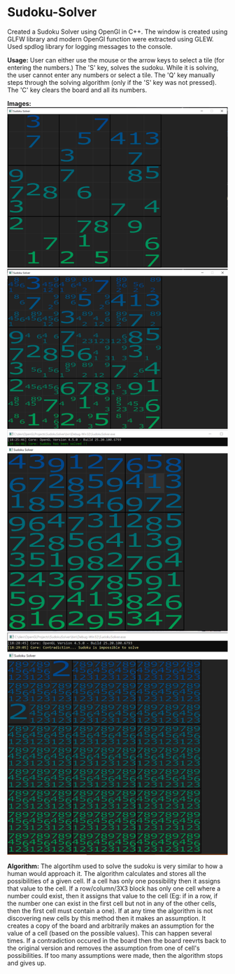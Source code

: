 # Sudoku-Solver
Created a Sudoku Solver using OpenGl in C++. The window is created using GLFW library and modern OpenGl function were extracted using GLEW. Used spdlog library for logging messages to the console.

**Usage:**
User can either use the mouse or the arrow keys to select a tile (for entering the numbers.) The 'S' key, solves the sudoku. While it is solving, the user cannot enter any numbers or select a tile. The 'Q' key manually steps through the solving algorithm (only if the 'S' key was not pressed). The 'C' key clears the board and all its numbers.

**Images:**
<img src = "Images\img1.PNG" width="600">  
<img src = "Images\img2.PNG" width="600">
<img src = "Images\img3.PNG" width="600">
<img src = "Images\img4.PNG" width="600">

**Algorithm:**
The algortihm used to solve the sudoku is very similar to how a human would approach it. The algorithm calculates and stores all the possibilities of a given cell. If a cell has only one possibility then it assigns that value to the cell. If a row/column/3X3 block has only one cell where a number could exist, then it assigns that value to the cell (Eg: if in a row, if the number one can exist in the first cell but not in any of the other cells, then the first cell must contain a one). If at any time the algorithm is not discovering new cells by this method then it makes an assumption. It creates a copy of the board and arbitrarily makes an assumption for the value of a cell (based on the possible values). This can happen several times. If a contradiction occured in the board then the board reevrts back to the original version and removes the assumption from one of cell's possibilities. If too many assumptions were made, then the algorithm stops and gives up.
